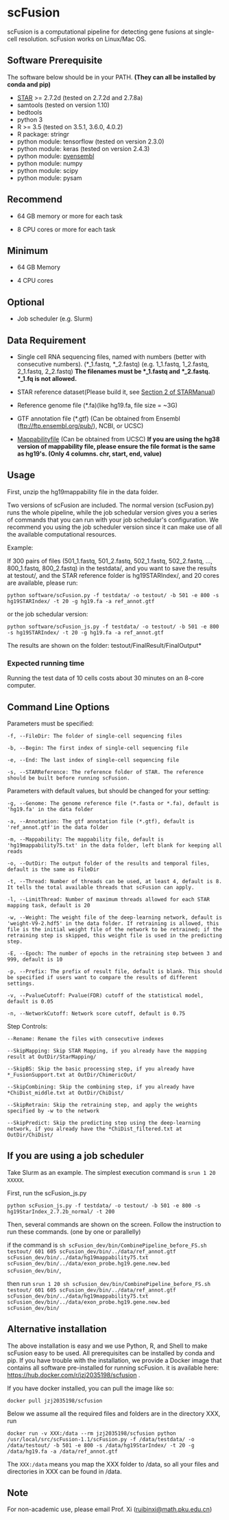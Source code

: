 # scFusion

scFusion is a computational pipeline for detecting gene fusions at single-cell resolution. scFusion works on Linux/Mac OS.

## Software Prerequisite

The software below should be in your PATH. **(They can all be installed by conda and pip)**

- [STAR](https://github.com/alexdobin/STAR) >= 2.7.2d (tested on 2.7.2d and 2.7.8a)
- samtools (tested on version 1.10)
- bedtools
- python 3
- R >= 3.5 (tested on 3.5.1, 3.6.0, 4.0.2)
- R package: stringr
- python module: tensorflow (tested on version 2.3.0)
- python module: keras (tested on version 2.4.3)
- python module: [pyensembl](https://github.com/openvax/pyensembl)
- python module: numpy
- python module: scipy
- python module: pysam


## Recommend 

- 64 GB memory or more for each task

- 8 CPU cores or more for each task 

## Minimum 

- 64 GB Memory 

- 4 CPU cores

## Optional

- Job scheduler (e.g. Slurm)

## Data Requirement

- Single cell RNA sequencing files, named with numbers (better with consecutive numbers). (*_1.fastq, *_2.fastq) (e.g. 1_1.fastq, 1_2.fastq, 2_1.fastq, 2_2.fastq) **The filenames must be \*_1.fastq and \*_2.fastq. \*_1.fq is not allowed.**

- STAR reference dataset(Please build it, see [Section 2 of STARManual](https://github.com/alexdobin/STAR/blob/master/doc/STARmanual.pdf))

- Reference genome file (*.fa)(like hg19.fa, file size = ~3G)

- GTF annotation file (*.gtf) (Can be obtained from Ensembl (ftp://ftp.ensembl.org/pub/), NCBI, or UCSC)

- [Mappabilityfile](https://genome.ucsc.edu/cgi-bin/hgTables) (Can be obtained from UCSC) **If you are using the hg38 version of mappability file, please ensure the file format is the same as hg19's. (Only 4 columns. chr, start, end, value)**

## Usage

First, unzip the hg19mappability file in the data folder.

Two versions of scFusion are included. The normal version (scFusion.py) runs the whole pipeline, while the job schedular version gives you a series of commands that you can run with your job schedular's configuration. We recommend you using the job scheduler version since it can make use of all the available computational resources. 

Example:

If 300 pairs of files (501_1.fastq, 501_2.fastq, 502_1.fastq, 502_2.fastq, ..., 800_1.fastq, 800_2.fastq) in the testdata/, and you want to save the results at testout/, and the STAR reference folder is hg19STARIndex/, and 20 cores are available, please run:

`python software/scFusion.py -f testdata/ -o testout/ -b 501 -e 800 -s hg19STARIndex/ -t 20 -g hg19.fa -a ref_annot.gtf`

or the job schedular version:

`python software/scFusion_js.py -f testdata/ -o testout/ -b 501 -e 800 -s hg19STARIndex/ -t 20 -g hg19.fa -a ref_annot.gtf`

The results are shown on the folder: testout/FinalResult/FinalOutput*

### Expected running time

Running the test data of 10 cells costs about 30 minutes on an 8-core computer.

## Command Line Options

Parameters must be specified: 

    -f, --FileDir: The folder of single-cell sequencing files
    
    -b, --Begin: The first index of single-cell sequencing file
    
    -e, --End: The last index of single-cell sequencing file
    
    -s, --STARReference: The reference folder of STAR. The reference should be built before running scFusion. 
    
Parameters with default values, but should be changed for your setting: 

    -g, --Genome: The genome reference file (*.fasta or *.fa), default is 'hg19.fa' in the data folder
    
    -a, --Annotation: The gtf annotation file (*.gtf), default is 'ref_annot.gtf'in the data folder
    
    -m, --Mappability: The mappability file, default is 'hg19mappability75.txt' in the data folder, left blank for keeping all reads
    
    -o, --OutDir: The output folder of the results and temporal files, default is the same as FileDir
    
    -t, --Thread: Number of threads can be used, at least 4, default is 8. It tells the total available threads that scFusion can apply.
    
    -l, --LimitThread: Number of maximum threads allowed for each STAR mapping task, default is 20
    
    -w, --Weight: The weight file of the deep-learning network, default is 'weight-V9-2.hdf5' in the data folder. If retraining is allowed, this file is the initial weight file of the network to be retrained; if the retraining step is skipped, this weight file is used in the predicting step.  
    
    -E, --Epoch: The number of epochs in the retraining step between 3 and 999, default is 10
    
    -p, --Prefix: The prefix of result file, default is blank. This should be specified if users want to compare the results of different settings.
    
    -v, --PvalueCutoff: Pvalue(FDR) cutoff of the statistical model, default is 0.05
    
    -n, --NetworkCutoff: Network score cutoff, default is 0.75
    
Step Controls:
    
    --Rename: Rename the files with consecutive indexes
    
    --SkipMapping: Skip STAR Mapping, if you already have the mapping result at OutDir/StarMapping/
    
    --SkipBS: Skip the basic processing step, if you already have *_FusionSupport.txt at OutDir/ChimericOut/
    
    --SkipCombining: Skip the combining step, if you already have *ChiDist_middle.txt at OutDir/ChiDist/
    
    --SkipRetrain: Skip the retraining step, and apply the weights specified by -w to the network
    
    --SkipPredict: Skip the predicting step using the deep-learning network, if you already have the *ChiDist_filtered.txt at OutDir/ChiDist/


## If you are using a job scheduler

Take Slurm as an example. The simplest execution command is `srun 1 20 XXXXX`.

First, run the scFusion_js.py

`python scFusion_js.py -f testdata/ -o testout/ -b 501 -e 800 -s hg19StarIndex_2.7.2b_normal/ -t 200`

Then, several commands are shown on the screen. Follow the instruction to run these commands. (one by one or parallelly)

if the command is `sh scFusion_dev/bin/CombinePipeline_before_FS.sh testout/ 601 605 scFusion_dev/bin/../data/ref_annot.gtf scFusion_dev/bin/../data/hg19mappability75.txt scFusion_dev/bin/../data/exon_probe.hg19.gene.new.bed scFusion_dev/bin/`, 

then run `srun 1 20 sh scFusion_dev/bin/CombinePipeline_before_FS.sh testout/ 601 605 scFusion_dev/bin/../data/ref_annot.gtf scFusion_dev/bin/../data/hg19mappability75.txt scFusion_dev/bin/../data/exon_probe.hg19.gene.new.bed scFusion_dev/bin/`


## Alternative installation

The above installation is easy and we use Python, R, and Shell to make scFusion easy to be used. All prerequisites can be installed by conda and pip. If you have trouble with the installation, we provide a Docker image that contains all software pre-installed for running scFusion. it is available here: https://hub.docker.com/r/jzj2035198/scfusion . 

If you have docker installed, you can pull the image like so:

`docker pull jzj2035198/scfusion`

Below we assume all the required files and folders are in the directory XXX, run

`docker run -v XXX:/data --rm jzj2035198/scfusion python /usr/local/src/scFusion-1.1/scFusion.py -f /data/testdata/ -o /data/testout/ -b 501 -e 800 -s /data/hg19StarIndex/ -t 20 -g /data/hg19.fa -a /data/ref_annot.gtf`

The `XXX:/data` means you map the XXX folder to /data, so all your files and directories in XXX can be found in /data. 

## Note
For non-academic use, please email Prof. Xi (ruibinxi@math.pku.edu.cn)
